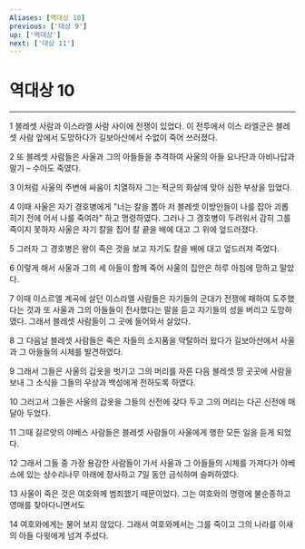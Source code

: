 ```yaml
---
Aliases: [역대상 10]
previous: ['대상 9']
up: ['역대상']
next: ['대상 11']
---
```

# 역대상 10

***


1 블레셋 사람과 이스라엘 사람 사이에 전쟁이 있었다. 이 전투에서 이스 라엘군은 블레셋 사람 앞에서 도망하다가 길보아산에서 수없이 죽어 쓰러졌다. 

2 또 블레셋 사람들은 사울과 그의 아들들을 추격하여 사울의 아들 요나단과 아비나답과 말기 – 수아도 죽였다. 

3 이처럼 사울의 주변에 싸움이 치열하자 그는 적군의 화살에 맞아 심한 부상을 입었다. 

4 이때 사울은 자기 경호병에게 "너는 칼을 뽑아 저 블레셋 이방인들이 나를 잡아 괴롭히기 전에 어서 나를 죽여라" 하고 명령하였다. 그러나 그 경호병이 두려워서 감히 그를 죽이지 못하자 사울은 자기 칼을 집어 칼 끝을 배에 대고 그 위에 엎드러졌다. 

5 그러자 그 경호병은 왕이 죽은 것을 보고 자기도 칼을 배에 대고 엎드러져 죽었다. 

6 이렇게 해서 사울과 그의 세 아들이 함께 죽어 사울의 집안은 하루 아침에 망하고 말았다. 

7 이때 이스르엘 계곡에 살던 이스라엘 사람들은 자기들의 군대가 전쟁에 패하여 도주했다는 것과 또 사울과 그의 아들들이 전사했다는 말을 듣고 자기들의 성을 버리고 도망하였다. 그래서 블레셋 사람들이 그 곳에 들어와서 살았다. 

8 그 다음날 블레셋 사람들은 죽은 자들의 소지품을 약탈하러 왔다가 길보아산에서 사울과 그 아들들의 시체를 발견하였다. 

9 그래서 그들은 사울의 갑옷을 벗기고 그의 머리를 자른 다음 블레셋 땅 곳곳에 사람을 보내 그 소식을 그들의 우상과 백성에게 전하도록 하였다. 

10 그러고서 그들은 사울의 갑옷을 그들의 신전에 갖다 두고 그의 머리는 다곤 신전에 매달아 두었다. 

11 그때 길르앗의 야베스 사람들은 블레셋 사람들이 사울에게 행한 모든 일을 듣게 되었다. 

12 그래서 그들 중 가장 용감한 사람들이 가서 사울과 그 아들들의 시체를 가져다가 야베스에 있는 상수리나무 아래에 장사하고 7일 동안 금식하며 슬퍼하였다. 

13 사울이 죽은 것은 여호와께 범죄했기 때문이었다. 그는 여호와의 명령에 불순종하고 영매를 찾아다니면서도 

14 여호와에게는 물어 보지 않았다. 그래서 여호와께서는 그를 죽이고 그의 나라를 이새의 아들 다윗에게 넘겨 주셨다.
